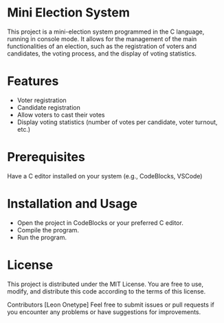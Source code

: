 # Mini Election System
This project is a mini-election system programmed in the C language, running in console mode. It allows for the management of the main functionalities of an election, such as the registration of voters and candidates, the voting process, and the display of voting statistics.

# Features
- Voter registration
- Candidate registration
- Allow voters to cast their votes
- Display voting statistics (number of votes per candidate, voter turnout, etc.)
# Prerequisites
Have a C editor installed on your system (e.g., CodeBlocks, VSCode)
# Installation and Usage
- Open the project in CodeBlocks or your preferred C editor.
- Compile the program.
- Run the program.
# License
This project is distributed under the MIT License. You are free to use, modify, and distribute this code according to the terms of this license.

Contributors
[Leon Onetype]
Feel free to submit issues or pull requests if you encounter any problems or have suggestions for improvements.
  
